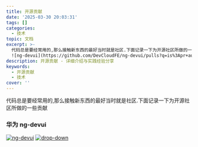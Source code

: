 ```yaml
---
title: 开源贡献
date: '2025-03-30 20:03:31'
tags: []
categories:
  - 技术
topic: 文档
excerpt: >-
  代码总是要经常用的,那么接触新东西的最好当时就是社区.下面记录一下为开源社区所做的一些贡献 华为 ng-devui
  ![ng-devui](https://github.com/DevCloudFE/ng-devui/pulls?q=is%3Apr+author%3Acaoxicheng+is%3A...
description: 开源贡献 - 详细介绍与实践经验分享
keywords:
  - 开源贡献
  - 技术
cover: ''
---
```



代码总是要经常用的,那么接触新东西的最好当时就是社区.下面记录一下为开源社区所做的一些贡献

### 华为 ng-devui
[![ng-devui](ng-devui.png)](https://github.com/DevCloudFE/ng-devui/pulls?q=is%3Apr+author%3Acaoxicheng+is%3Aclosed)
[![drop-down](dropdown.png)](https://github.com/DevCloudFE/ng-devui/pull/364)
